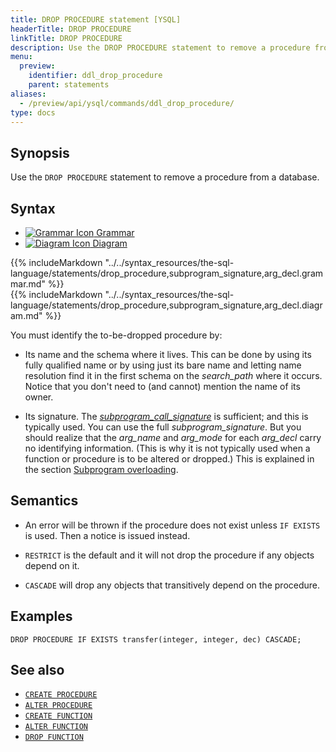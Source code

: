```yaml
---
title: DROP PROCEDURE statement [YSQL]
headerTitle: DROP PROCEDURE
linkTitle: DROP PROCEDURE
description: Use the DROP PROCEDURE statement to remove a procedure from a database.
menu:
  preview:
    identifier: ddl_drop_procedure
    parent: statements
aliases:
  - /preview/api/ysql/commands/ddl_drop_procedure/
type: docs
---
```


## Synopsis

Use the `DROP PROCEDURE` statement to remove a procedure from a database.

## Syntax

<ul class="nav nav-tabs nav-tabs-yb">
  <li >
    <a href="#grammar" class="nav-link active" id="grammar-tab" data-toggle="tab" role="tab" aria-controls="grammar" aria-selected="true">
      <img src="/icons/file-lines.svg" alt="Grammar Icon">
      Grammar
    </a>
  </li>
  <li>
    <a href="#diagram" class="nav-link" id="diagram-tab" data-toggle="tab" role="tab" aria-controls="diagram" aria-selected="false">
      <img src="/icons/diagram.svg" alt="Diagram Icon">
      Diagram
    </a>
  </li>
</ul>

<div class="tab-content">
  <div id="grammar" class="tab-pane fade show active" role="tabpanel" aria-labelledby="grammar-tab">
  {{% includeMarkdown "../../syntax_resources/the-sql-language/statements/drop_procedure,subprogram_signature,arg_decl.grammar.md" %}}
  </div>
  <div id="diagram" class="tab-pane fade" role="tabpanel" aria-labelledby="diagram-tab">
  {{% includeMarkdown "../../syntax_resources/the-sql-language/statements/drop_procedure,subprogram_signature,arg_decl.diagram.md" %}}
  </div>
</div>

You must identify the to-be-dropped procedure by:

- Its name and the schema where it lives. This can be done by using its fully qualified name or by using just its bare name and letting name resolution find it in the first schema on the _search_path_ where it occurs. Notice that you don't need to (and cannot) mention the name of its owner.

- Its signature. The _[subprogram_call_signature](../../../user-defined-subprograms-and-anon-blocks/subprogram-overloading/#subprogram-call-signature)_ is sufficient; and this is typically used. You can use the full _subprogram_signature_. But you should realize that the _arg_name_ and _arg_mode_ for each _arg_decl_ carry no identifying information. (This is why it is not typically used when a function or procedure is to be altered or dropped.) This is explained in the section [Subprogram overloading](../../../user-defined-subprograms-and-anon-blocks/subprogram-overloading/).

## Semantics

- An error will be thrown if the procedure does not exist unless `IF EXISTS` is used. Then a notice is issued instead.

- `RESTRICT` is the default and it will not drop the procedure if any objects depend on it.

- `CASCADE` will drop any objects that transitively depend on the procedure.

## Examples

```plpgsql
DROP PROCEDURE IF EXISTS transfer(integer, integer, dec) CASCADE;
```

## See also

- [`CREATE PROCEDURE`](../ddl_create_procedure)
- [`ALTER PROCEDURE`](../ddl_alter_procedure)
- [`CREATE FUNCTION`](../ddl_create_function)
- [`ALTER FUNCTION`](../ddl_alter_function)
- [`DROP FUNCTION`](../ddl_drop_function)
